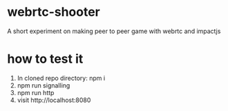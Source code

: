 # webrtc-shooter
A short experiment on making peer to peer game with webrtc and impactjs

# how to test it

1. In cloned repo directory: npm i
2. npm run signalling
3. npm run http
4. visit http://localhost:8080
